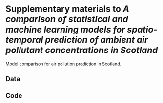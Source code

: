 # Supplementary materials to *A comparison of statistical and machine learning models for spatio-temporal prediction of ambient air pollutant concentrations in Scotland*

Model comparison for air pollution prediction in Scotland.

## Data

## Code

